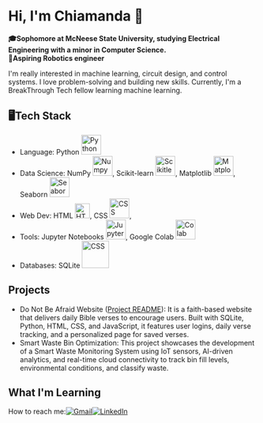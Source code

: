 # Hi, I'm Chiamanda 👋
**🎓Sophomore at McNeese State University, studying Electrical Engineering with a minor in Computer Science.  
🤖Aspiring Robotics engineer**

I'm really interested in machine learning, circuit design, and control systems. I love problem-solving and building new skills. Currently, I'm a BreakThrough Tech fellow learning machine learning.  

## 🖥️Tech Stack
-  Language: Python <img src="https://images.icon-icons.com/1508/PNG/512/python_104451.png" width="40" alt="Python">
-  Data Science: NumPy <img src="https://www.pythontutorial.net/wp-content/uploads/2022/08/numpy-tutorial.svg" width="40" alt="Numpy">, Scikit-learn <img src="https://upload.wikimedia.org/wikipedia/commons/thumb/0/05/Scikit_learn_logo_small.svg/250px-Scikit_learn_logo_small.svg.png" width="40" alt="Scikitlearn">, Matplotlib <img src="https://upload.wikimedia.org/wikipedia/commons/thumb/0/01/Created_with_Matplotlib-logo.svg/2048px-Created_with_Matplotlib-logo.svg.png" width="40" alt="Matplotlib">, Seaborn <img src="https://cdn.worldvectorlogo.com/logos/seaborn-1.svg" width="40" alt="Seaborn">
-  Web Dev: HTML <img src="https://encrypted-tbn0.gstatic.com/images?q=tbn:ANd9GcSIxeNFO8PSlvOvudmrtLIOYdTpN6o77VKolQ&s" width="30" alt="HTML">, CSS  <img src="https://img.icons8.com/fluent/512/css3.png" width="40" alt="CSS">,
-  Tools: Jupyter Notebooks <img src="https://upload.wikimedia.org/wikipedia/commons/thumb/3/38/Jupyter_logo.svg/1200px-Jupyter_logo.svg.png" width="40" alt="Jupyter">, Google Colab  <img src="https://avatars.githubusercontent.com/u/33467679?s=280&v=4" width="40" alt="Colab">
-  Databases: SQLite  <img src="https://upload.wikimedia.org/wikipedia/commons/thumb/3/38/SQLite370.svg/2560px-SQLite370.svg.png" width="55" alt="CSS">
  ## Projects
  
- Do Not Be Afraid Website ([Project README](https://github.com/code50/187712214/tree/main/final_project#readme)):
  It is a faith-based website that delivers daily Bible verses to encourage users. Built with SQLite, Python, HTML, CSS, and JavaScript, it features user logins, daily verse tracking, and a personalized page for saved verses.
- Smart Waste Bin Optimization: This project showcases the development of a Smart Waste Monitoring System using IoT sensors, AI-driven analytics, and real-time cloud connectivity to track bin fill levels, environmental conditions, and classify waste.

## What I'm Learning

How to reach me:[![Gmail](https://img.shields.io/badge/-white?logo=gmail&logoColor=red&label=)](mailto:karenononiwu15@gmail.com)[![LinkedIn](https://img.shields.io/badge/-L-blue?logo=linkedin&logoColor=blue&label=)](https://www.linkedin.com/in/chiamanda-ononiwu/)


<!---
Chiamanda07/Chiamanda07 is a ✨ special ✨ repository because its `README.md` (this file) appears on your GitHub profile.
You can click the Preview link to take a look at your changes.
--->
